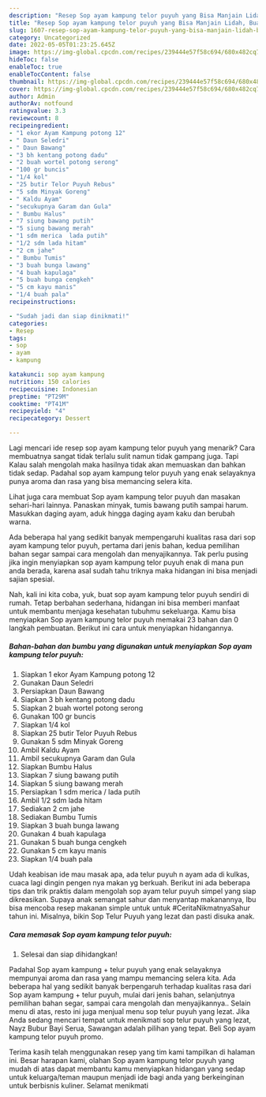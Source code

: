 ```yaml
---
description: "Resep Sop ayam kampung telor puyuh yang Bisa Manjain Lidah, Buat Buka Puasa Lezat"
title: "Resep Sop ayam kampung telor puyuh yang Bisa Manjain Lidah, Buat Buka Puasa Lezat"
slug: 1607-resep-sop-ayam-kampung-telor-puyuh-yang-bisa-manjain-lidah-buat-buka-puasa-lezat
category: Uncategorized
date: 2022-05-05T01:23:25.645Z
image: https://img-global.cpcdn.com/recipes/239444e57f58c694/680x482cq70/sop-ayam-kampung-telor-puyuh-foto-resep-utama.jpg
hideToc: false
enableToc: true
enableTocContent: false
thumbnail: https://img-global.cpcdn.com/recipes/239444e57f58c694/680x482cq70/sop-ayam-kampung-telor-puyuh-foto-resep-utama.jpg
cover: https://img-global.cpcdn.com/recipes/239444e57f58c694/680x482cq70/sop-ayam-kampung-telor-puyuh-foto-resep-utama.jpg
author: Admin
authorAv: notfound
ratingvalue: 3.3
reviewcount: 8
recipeingredient:
- "1 ekor Ayam Kampung potong 12"
- " Daun Seledri"
- " Daun Bawang"
- "3 bh kentang potong dadu"
- "2 buah wortel potong serong"
- "100 gr buncis"
- "1/4 kol"
- "25 butir Telor Puyuh Rebus"
- "5 sdm Minyak Goreng"
- " Kaldu Ayam"
- "secukupnya Garam dan Gula"
- " Bumbu Halus"
- "7 siung bawang putih"
- "5 siung bawang merah"
- "1 sdm merica  lada putih"
- "1/2 sdm lada hitam"
- "2 cm jahe"
- " Bumbu Tumis"
- "3 buah bunga lawang"
- "4 buah kapulaga"
- "5 buah bunga cengkeh"
- "5 cm kayu manis"
- "1/4 buah pala"
recipeinstructions:

- "Sudah jadi dan siap dinikmati!"
categories:
- Resep
tags:
- sop
- ayam
- kampung

katakunci: sop ayam kampung 
nutrition: 150 calories
recipecuisine: Indonesian
preptime: "PT29M"
cooktime: "PT41M"
recipeyield: "4"
recipecategory: Dessert

---
```



Lagi mencari ide resep sop ayam kampung telor puyuh yang menarik? Cara membuatnya sangat tidak terlalu sulit namun tidak gampang juga. Tapi Kalau salah mengolah maka hasilnya tidak akan memuaskan dan bahkan tidak sedap. Padahal sop ayam kampung telor puyuh yang enak selayaknya punya aroma dan rasa yang bisa memancing selera kita.


Lihat juga cara membuat Sop ayam kampung telor puyuh dan masakan sehari-hari lainnya. Panaskan minyak, tumis bawang putih sampai harum. Masukkan daging ayam, aduk hingga daging ayam kaku dan berubah warna.

Ada beberapa hal yang sedikit banyak mempengaruhi kualitas rasa dari sop ayam kampung telor puyuh, pertama dari jenis bahan, kedua pemilihan bahan segar sampai cara mengolah dan menyajikannya. Tak perlu pusing jika ingin menyiapkan sop ayam kampung telor puyuh enak di mana pun anda berada, karena asal sudah tahu triknya maka hidangan ini bisa menjadi sajian spesial.


Nah, kali ini kita coba, yuk, buat sop ayam kampung telor puyuh sendiri di rumah. Tetap berbahan sederhana, hidangan ini bisa memberi manfaat untuk membantu menjaga kesehatan tubuhmu sekeluarga. Kamu bisa menyiapkan Sop ayam kampung telor puyuh memakai 23 bahan dan 0 langkah pembuatan. Berikut ini cara untuk menyiapkan hidangannya.

<!--inarticleads1-->

##### Bahan-bahan dan bumbu yang digunakan untuk menyiapkan Sop ayam kampung telor puyuh:

1. Siapkan 1 ekor Ayam Kampung potong 12
1. Gunakan  Daun Seledri
1. Persiapkan  Daun Bawang
1. Siapkan 3 bh kentang potong dadu
1. Siapkan 2 buah wortel potong serong
1. Gunakan 100 gr buncis
1. Siapkan 1/4 kol
1. Siapkan 25 butir Telor Puyuh Rebus
1. Gunakan 5 sdm Minyak Goreng
1. Ambil  Kaldu Ayam
1. Ambil secukupnya Garam dan Gula
1. Siapkan  Bumbu Halus
1. Siapkan 7 siung bawang putih
1. Siapkan 5 siung bawang merah
1. Persiapkan 1 sdm merica / lada putih
1. Ambil 1/2 sdm lada hitam
1. Sediakan 2 cm jahe
1. Sediakan  Bumbu Tumis
1. Siapkan 3 buah bunga lawang
1. Gunakan 4 buah kapulaga
1. Gunakan 5 buah bunga cengkeh
1. Gunakan 5 cm kayu manis
1. Siapkan 1/4 buah pala


Udah keabisan ide mau masak apa, ada telur puyuh n ayam ada di kulkas, cuaca lagi dingin pengen nya makan yg berkuah. Berikut ini ada beberapa tips dan trik praktis dalam mengolah sop ayam telur puyuh simpel yang siap dikreasikan. Supaya anak semangat sahur dan menyantap makanannya, Ibu bisa mencoba resep makanan simple untuk untuk #CeritaNikmatnyaSahur tahun ini. Misalnya, bikin Sop Telur Puyuh yang lezat dan pasti disuka anak. 

<!--inarticleads2-->

##### Cara memasak Sop ayam kampung telor puyuh:


1. Selesai dan siap dihidangkan!

Padahal Sop ayam kampung + telur puyuh yang enak selayaknya mempunyai aroma dan rasa yang mampu memancing selera kita. Ada beberapa hal yang sedikit banyak berpengaruh terhadap kualitas rasa dari Sop ayam kampung + telur puyuh, mulai dari jenis bahan, selanjutnya pemilihan bahan segar, sampai cara mengolah dan menyajikannya.. Selain menu di atas, resto ini juga menjual menu sop telur puyuh yang lezat. Jika Anda sedang mencari tempat untuk menikmati sop telur puyuh yang lezat, Nayz Bubur Bayi Serua, Sawangan adalah pilihan yang tepat. Beli Sop ayam kampung telor puyuh promo. 

Terima kasih telah menggunakan resep yang tim kami tampilkan di halaman ini. Besar harapan kami, olahan Sop ayam kampung telor puyuh yang mudah di atas dapat membantu kamu menyiapkan hidangan yang sedap untuk keluarga/teman maupun menjadi ide bagi anda yang berkeinginan untuk berbisnis kuliner. Selamat menikmati
